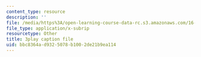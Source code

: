 ```yaml
---
content_type: resource
description: ''
file: /media/https%3A/open-learning-course-data-rc.s3.amazonaws.com/16-90-computational-methods-in-aerospace-engineering-spring-2014/bbc8364ad9325078b1002de21b9ea114_Hn6f6tCKQwE.vtt
file_type: application/x-subrip
resourcetype: Other
title: 3play caption file
uid: bbc8364a-d932-5078-b100-2de21b9ea114
---
```

